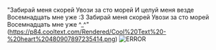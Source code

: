 "Забирай меня скорей Увози за сто морей И целуй меня везде Восемнадцать мне уже 
:3 Забирай меня скорей Увози за сто морей Восемнадцать мне уже ^_^"(https://p84.cooltext.com/Rendered/Cool%20Text%20-%20heart%20480907897235414.png)
![ERROR](https://i.ibb.co/PknbBBS/Untitled176-20250420202657.png)
